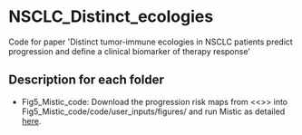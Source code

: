 # NSCLC_Distinct_ecologies
Code for paper 'Distinct tumor-immune ecologies in NSCLC patients predict progression and define a clinical biomarker of therapy response'


## Description for each folder

* Fig5_Mistic_code: Download the progression risk maps from <<>> into Fig5_Mistic_code/code/user_inputs/figures/ and run Mistic as detailed [here]([https://pages.github.com/](https://github.com/MathOnco/Mistic)).
